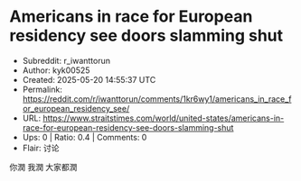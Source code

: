 # Americans in race for European residency see doors slamming shut

- Subreddit: r_iwanttorun
- Author: kyk00525
- Created: 2025-05-20 14:55:37 UTC
- Permalink: https://reddit.com/r/iwanttorun/comments/1kr6wy1/americans_in_race_for_european_residency_see/
- URL: https://www.straitstimes.com/world/united-states/americans-in-race-for-european-residency-see-doors-slamming-shut
- Ups: 0 | Ratio: 0.4 | Comments: 0
- Flair: 讨论


你潤 我潤 大家都潤

